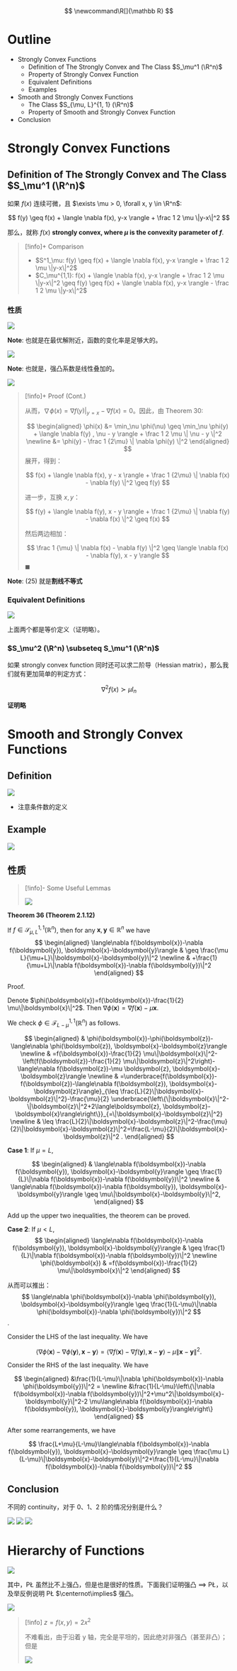 $$
\newcommand\R[]{\mathbb R}
$$

# Outline

- Strongly Convex Functions
	- Definition of The Strongly Convex and The Class $S_\mu^1 (\R^n)$
	- Property of Strongly Convex Function
	- Equivalent Definitions
	- Examples
- Smooth and Strongly Convex Functions
	- The Class $S_{\mu, L}^{1, 1} (\R^n)$
	- Property of Smooth and Strongly Convex Function
- Conclusion

# Strongly Convex Functions

## 	Definition of The Strongly Convex and The Class $S_\mu^1 (\R^n)$

如果 $f(x)$ 连续可微，且 $\exists \mu > 0, \forall x, y \in \R^n$:

$$
f(y) \geq f(x) + \langle \nabla f(x), y-x \rangle + \frac 1 2 \mu \|y-x\|^2
$$

那么，就称 $f(x)$ **strongly convex, where $\mu$ is the convexity parameter of $f$**.

> [!info]+ Comparison
> 
> 
> - $S^1_\mu: f(y) \geq f(x) + \langle \nabla f(x), y-x \rangle + \frac 1 2 \mu \|y-x\|^2$
> - $C_\mu^{1,1}: f(x) + \langle \nabla f(x), y-x \rangle + \frac 1 2 \mu \|y-x\|^2 \geq f(y) \geq f(x) + \langle \nabla f(x), y-x \rangle - \frac 1 2 \mu \|y-x\|^2$

### 性质

<img src="https://gitlab.com/mtdickens1998/mtd-images/-/raw/main/pictures/2024/10/17_22_19_42_20241017221941.png"/>

**Note**: 也就是在最优解附近，函数的变化率是足够大的。

<img src="https://gitlab.com/mtdickens1998/mtd-images/-/raw/main/pictures/2024/10/17_22_20_0_20241017221959.png"/>

**Note**: 也就是，强凸系数是线性叠加的。

<img src="https://gitlab.com/mtdickens1998/mtd-images/-/raw/main/pictures/2024/10/17_22_32_26_20241017223225.png"/>

> [!info]+ Proof (Cont.)
> 
> 从而，$\nabla \phi(x) = \nabla f(y) |_{y=x} - \nabla f(x) = 0$。因此，由 Theorem 30:
> 
> $$
> \begin{aligned}
> \phi(x) &= \min_\nu \phi(\nu) \geq \min_\nu \phi(y) + \langle \nabla f(y) , \nu - y \rangle + \frac 1 2 \mu \| \nu - y \|^2 \newline
> &= \phi(y) - \frac 1 {2\mu} \| \nabla \phi(y) \|^2
> \end{aligned}
> $$
> 展开，得到：
> 
> $$
> f(x) + \langle \nabla f(x), y - x \rangle + \frac 1 {2\mu} \| \nabla f(x) - \nabla f(y) \|^2 \geq f(y)
> $$
> 
> 进一步，互换 $x, y$：
> 
> $$
> f(y) + \langle \nabla f(y), x - y \rangle + \frac 1 {2\mu} \| \nabla f(y) - \nabla f(x) \|^2 \geq f(x)
> $$
> 
> 然后两边相加：
> 
> $$
> \frac 1 {\mu} \| \nabla f(x) - \nabla f(y) \|^2 \geq \langle \nabla f(x) - \nabla f(y), x - y \rangle
> $$
> $\blacksquare$

**Note**: (25) 就是**割线不等式**

### Equivalent Definitions

<img src="https://gitlab.com/mtdickens1998/mtd-images/-/raw/main/pictures/2024/10/18_2_50_1_20241018025001.png"/>

上面两个都是等价定义（证明略）。

### $S_\mu^2 (\R^n) \subseteq S_\mu^1 (\R^n)$

如果 strongly convex function 同时还可以求二阶导（Hessian matrix），那么我们就有更加简单的判定方式：

$$
\nabla^2 f(x) \succ \mu I_n
$$

**证明略**

# Smooth and Strongly Convex Functions

## Definition

<img src="https://gitlab.com/mtdickens1998/mtd-images/-/raw/main/pictures/2024/11/17_7_34_32_20241117073431.png"/>

- 注意条件数的定义
## Example

<img src="https://gitlab.com/mtdickens1998/mtd-images/-/raw/main/pictures/2024/11/17_7_29_18_20241117072917.png"/>

## 性质

> [!info]- Some Useful Lemmas
> 
> <img src="https://gitlab.com/mtdickens1998/mtd-images/-/raw/main/pictures/2024/11/17_9_46_56_JPEG%E5%9B%BE%E5%83%8F-4F61-ADA7-84-0.jpeg"/>

**Theorem 36 (Theorem 2.1.12)**

If $f \in \mathcal{S}_{\mu, L}^{1,1}\left(\mathbb{R}^n\right)$, then for any $\boldsymbol{x}, \boldsymbol{y} \in \mathbb{R}^n$ we have
$$
\begin{aligned}
\langle\nabla f(\boldsymbol{x})-\nabla f(\boldsymbol{y}), \boldsymbol{x}-\boldsymbol{y}\rangle & \geq \frac{\mu L}{\mu+L}\|\boldsymbol{x}-\boldsymbol{y}\|^2 \newline
& +\frac{1}{\mu+L}\|\nabla f(\boldsymbol{x})-\nabla f(\boldsymbol{y})\|^2
\end{aligned}
$$

Proof.

Denote $\phi(\boldsymbol{x})=f(\boldsymbol{x})-\frac{1}{2} \mu\|\boldsymbol{x}\|^2$. Then $\nabla \phi(\boldsymbol{x})=\nabla f(\boldsymbol{x})-\mu \boldsymbol{x}$.

We check $\phi \in \mathcal{F}_{L-\mu}^{1,1}\left(\mathbb{R}^n\right)$ as follows.

$$
\begin{aligned}
& \phi(\boldsymbol{x})-\phi(\boldsymbol{z})-\langle\nabla \phi(\boldsymbol{z}), \boldsymbol{x}-\boldsymbol{z}\rangle \newline
& =f(\boldsymbol{x})-\frac{1}{2} \mu\|\boldsymbol{x}\|^2-\left(f(\boldsymbol{z})-\frac{1}{2} \mu\|\boldsymbol{z}\|^2\right)-\langle\nabla f(\boldsymbol{z})-\mu \boldsymbol{z}, \boldsymbol{x}-\boldsymbol{z}\rangle \newline
& =\underbrace{f(\boldsymbol{x})-f(\boldsymbol{z})-\langle\nabla f(\boldsymbol{z}), \boldsymbol{x}-\boldsymbol{z}\rangle}_{\leq \frac{L}{2}\|\boldsymbol{x}-\boldsymbol{z}\|^2}-\frac{\mu}{2} \underbrace{\left\{\|\boldsymbol{x}\|^2-\|\boldsymbol{z}\|^2+2\langle\boldsymbol{z}, \boldsymbol{z}-\boldsymbol{x}\rangle\right\}}_{=\|\boldsymbol{x}-\boldsymbol{z}\|^2} \newline
& \leq \frac{L}{2}\|\boldsymbol{x}-\boldsymbol{z}\|^2-\frac{\mu}{2}\|\boldsymbol{x}-\boldsymbol{z}\|^2=\frac{L-\mu}{2}\|\boldsymbol{x}-\boldsymbol{z}\|^2 .
\end{aligned}
$$

**Case 1**: If $\mu=L$,

$$
\begin{aligned}
& \langle\nabla f(\boldsymbol{x})-\nabla f(\boldsymbol{y}), \boldsymbol{x}-\boldsymbol{y}\rangle \geq \frac{1}{L}\|\nabla f(\boldsymbol{x})-\nabla f(\boldsymbol{y})\|^2 \newline
& \langle\nabla f(\boldsymbol{x})-\nabla f(\boldsymbol{y}), \boldsymbol{x}-\boldsymbol{y}\rangle \geq \mu\|\boldsymbol{x}-\boldsymbol{y}\|^2,
\end{aligned}
$$

Add up the upper two inequalities, the theorem can be proved.

**Case 2**: If $\mu<L$,
$$
\begin{aligned}
\langle\nabla f(\boldsymbol{x})-\nabla f(\boldsymbol{y}), \boldsymbol{x}-\boldsymbol{y}\rangle & \geq \frac{1}{L}\|\nabla f(\boldsymbol{x})-\nabla f(\boldsymbol{y})\|^2 \newline
\phi(\boldsymbol{x}) & =f(\boldsymbol{x})-\frac{1}{2} \mu\|\boldsymbol{x}\|^2
\end{aligned}
$$

从而可以推出：
$$
\langle\nabla \phi(\boldsymbol{x})-\nabla \phi(\boldsymbol{y}), \boldsymbol{x}-\boldsymbol{y}\rangle \geq \frac{1}{L-\mu}\|\nabla \phi(\boldsymbol{x})-\nabla \phi(\boldsymbol{y})\|^2
$$.

Consider the LHS of the last inequality. We have

$$
\langle\nabla \phi(\boldsymbol{x})-\nabla \phi(\boldsymbol{y}), \boldsymbol{x}-\boldsymbol{y}\rangle=\langle\nabla f(\boldsymbol{x})-\nabla f(\boldsymbol{y}), \boldsymbol{x}-\boldsymbol{y}\rangle-\mu\|\boldsymbol{x}-\boldsymbol{y}\|^2 .
$$

Consider the RHS of the last inequality. We have

$$
\begin{aligned}
&\frac{1}{L-\mu}\|\nabla \phi(\boldsymbol{x})-\nabla \phi(\boldsymbol{y})\|^2 = \newline
&\frac{1}{L-\mu}\left\{\|\nabla f(\boldsymbol{x})-\nabla f(\boldsymbol{y})\|^2+\mu^2\|\boldsymbol{x}-\boldsymbol{y}\|^2-2 \mu\langle\nabla f(\boldsymbol{x})-\nabla f(\boldsymbol{y}), \boldsymbol{x}-\boldsymbol{y}\rangle\right\}
\end{aligned}
$$

After some rearrangements, we have

$$
\frac{L+\mu}{L-\mu}\langle\nabla f(\boldsymbol{x})-\nabla f(\boldsymbol{y}), \boldsymbol{x}-\boldsymbol{y}\rangle \geq \frac{\mu L}{L-\mu}\|\boldsymbol{x}-\boldsymbol{y}\|^2+\frac{1}{L-\mu}\|\nabla f(\boldsymbol{x})-\nabla f(\boldsymbol{y})\|^2
$$


## Conclusion

不同的 continuity，对于 0、1、2 阶的情况分别是什么？

<img src="https://gitlab.com/mtdickens1998/mtd-images/-/raw/main/pictures/2024/11/17_7_32_21_20241117073220.png"/>

<img src="https://gitlab.com/mtdickens1998/mtd-images/-/raw/main/pictures/2024/11/17_7_31_55_20241117073154.png"/>

<img src="https://gitlab.com/mtdickens1998/mtd-images/-/raw/main/pictures/2024/11/17_7_33_6_20241117073306.png"/>

# Hierarchy of Functions

<img src="https://gitlab.com/mtdickens1998/mtd-images/-/raw/main/pictures/2024/11/17_8_26_59_20241117082658.png"/>

其中，PŁ 虽然比不上强凸，但是也是很好的性质。下面我们证明强凸 $\implies$ PŁ，以及举反例说明 PŁ $\centernot\implies$ 强凸。

<img src="https://gitlab.com/mtdickens1998/mtd-images/-/raw/main/pictures/2024/11/17_9_48_46_JPEG%E5%9B%BE%E5%83%8F-4A3B-8EEE-81-0.jpeg"/>

> [!info] $z = f(x,y) = 2x^2$
> 
> 不难看出，由于沿着 y 轴，完全是平坦的，因此绝对非强凸（甚至非凸）；但是
> 
> <img src="https://gitlab.com/mtdickens1998/mtd-images/-/raw/main/pictures/2024/11/24_2_16_50_20241124021650.png"/>

